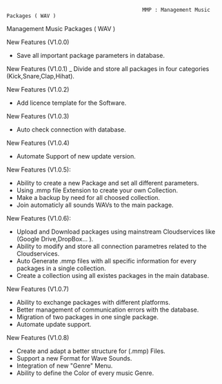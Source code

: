                                                 MMP : Management Music Packages ( WAV )

Management Music Packages ( WAV )

New Features (V1.0.0)
- Save all important package parameters in database.

New Features (V1.0.1)
_ Divide and store all packages in four categories (Kick,Snare,Clap,Hihat). 

New Features (V1.0.2)
- Add licence template for the Software.

New Features (V1.0.3)
- Auto check connection with database.

New Features (V1.0.4)
- Automate Support of new update version.
 
New Features (V1.0.5): 
- Ability to create a new Package and set all different parameters.
- Using .mmp file  Extension to create your own Collection.
- Make a backup by need for all choosed collection.
- Join automaticly all sounds WAVs to the main package.
 
New Features (V1.0.6):
- Upload and Download packages using mainstream Cloudservices like (Google Drive,DropBox... ).
- Ability to modify and store all connection parametres related to the Cloudservices.
- Auto Generate .mmp files with all specific information for every packages in a single collection.
- Create a collection using all existes packages in the main database.

New Features (V1.0.7)
- Ability to exchange packages with different platforms.
- Better management of communication errors with the database.
- Migration  of two packages in one single package.
- Automate update support.

New Features (V1.0.8)
- Create and adapt a better structure for (.mmp) Files.
- Support a new Format for Wave Sounds. 
- Integration of new "Genre" Menu.
- Ability to define the Color of every music Genre.
